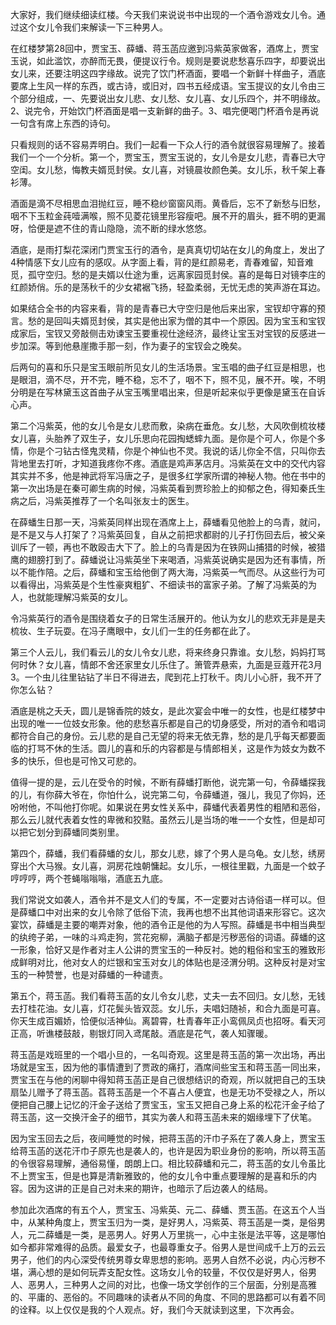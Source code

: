 
大家好，我们继续细读红楼。今天我们来说说书中出现的一个酒令游戏女儿令。通过这个女儿令我们来解读一下三种男人。

在红楼梦第28回中，贾宝玉、薛蟠、蒋玉菡应邀到冯紫英家做客，酒席上，贾宝玉说，如此滥饮，亦醉而无畏，便提议行令。规则是要说悲愁喜乐四字，却要说出女儿来，还要注明这四字缘故。说完了饮门杯酒面，要唱一个新鲜十样曲子，酒底要席上生风一样的东西，或古诗，或旧对，四书五经成语。宝玉提议的女儿令由三个部分组成，一、先要说出女儿悲、女儿愁、女儿喜、女儿乐四个，并不明缘故。2、说完令，开始饮门杯酒面是唱一支新鲜的曲子。3、唱完便喝门杯酒令是再说一句含有席上东西的诗句。

只看规则的话不容易弄明白。我们一起看一下众人行的酒令就很容易理解了。接着我们一个一个分析。第一个，贾宝玉，贾宝玉说的，女儿令是女儿悲，青春已大守空闺。女儿愁，悔教夫婿觅封侯。女儿喜，对镜晨妆颜色美。女儿乐，秋千架上春衫薄。

酒面是滴不尽相思血泪抛红豆，睡不稳纱窗窗风雨。黄昏后，忘不了新愁与旧愁，咽不下玉粒金莼噎满喉，照不见菱花镜里形容瘦吧。展不开的眉头，捱不明的更漏呀，恰便是遮不住的青山隐隐，流不断的绿水悠悠。

酒底，是雨打梨花深闭门贾宝玉行的酒令，是真真切切站在女儿的角度上，发出了4种情感下女儿应有的感叹。从字面上看，背的是红颜易老，青春难留，知音难觅，孤守空归。愁的是夫婿以仕途为重，远离家园觅封侯。喜的是每日对镜李庄的红颜娇俏。乐的是荡秋千的少女裙裾飞扬，轻盈柔弱，无忧无虑的笑声游在耳边。

如果结合全书的内容来看，背的是青春已大守空归是他后来出家，宝钗却守寡的预言。愁的是回叫夫婿觅封侯，其实是他出家为僧的其中一个原因。因为宝玉和宝钗成家后，宝钗又旁敲侧击劝谏宝玉要重视仕途经济，最终让宝玉对宝钗的反感进一步加深。等到他悬崖撒手那一刻，作为妻子的宝钗会之晚矣。

后两句的喜和乐只是宝玉眼前所见女儿的生活场景。宝玉唱的曲子红豆是相思，也是眼泪，滴不尽，开不完，睡不稳，忘不了，咽不下，照不见，展不开。唉，不明分明是在写林黛玉这首曲子从宝玉嘴里唱出来，但是听起来似乎更像是黛玉在自诉心声。

第二个冯紫英，他的女儿令是女儿悲而敷，染病在垂危。女儿愁，大风吹倒梳妆楼女儿喜，头胎养了双生子，女儿乐思向花园掏蟋蟀九面。是你是个可人，你是个多情，你是个刁钻古怪鬼灵精，你是个神仙也不灵。我说的话儿你全不信，只叫你去背地里去打听，才知道我疼你不疼。酒底是鸡声茅店月。冯紫英在文中的交代内容其实并不多，他是神武将军冯唐之子，是很多红学家所谓的神秘人物。他在书中的第一次出场是在秦可卿生病的时候，冯紫英看到贾珍脸上的抑郁之色，得知秦氏生病之后，冯紫英推荐了一个名叫张友士的医生。

在薛蟠生日那一天，冯紫英同样出现在酒席上上，薛蟠看见他脸上的乌青，就问，是不是又与人打架了？冯紫英回复，自从之前把求都尉的儿子打伤回去后，被父亲训斥了一顿，再也不敢殴击大下了。脸上的乌青是因为在铁网山捕猎的时候，被猎鹰的翅膀打到了。薛蟠说让冯紫英坐下来喝酒，冯紫英说确实是因为还有事情，所以不能作陪。之后，薛蟠和宝玉给他倒了两大海，冯紫英一气而尽。从这些行为可以看得出，冯紫英是个生性豪爽粗犷、不细读书的富家子弟。了解了冯紫英的为人，也就能理解冯紫英的女儿。

令冯紫英行的酒令是围绕着女子的日常生活展开的。他认为女儿的悲欢无非是是夫梳妆、生子玩耍。在冯子鹰眼中，女儿们一生的任务都在此了。

第三个人云儿，我们看云儿的女儿令女儿悲，将来终身只靠谁。女儿愁，妈妈打骂何时休？女儿喜，情郎不舍还家里女儿乐住了。箫管弄悬索，九面是豆蔻开花3月3。一个虫儿往里钻钻了半日不得进去，爬到花上打秋千。肉儿小心肝，我不开了你怎么钻？

酒底是桃之夭夭，圆儿是锦香院的妓女，是此次宴会中唯一的女性，也是红楼梦中出现的唯一一位妓女形象。他的悲愁喜乐都是自己的切身感受，所对的酒令和唱词都符合自己的身份。云儿悲的是自己无望的将来无依无靠，愁的是几乎每天都要面临的打骂不休的生活。圆儿的喜和乐的内容都是与情郎相关，这是作为妓女为数不多的快乐，但也是可怜又可悲的。

值得一提的是，云儿在受令的时候，不断有薛蟠打断他，说完第一句，令薛蟠探我的儿，有你薛大爷在，你怕什么，说完第二句，令薛蟠道，强儿，我见了你妈，还吩咐他，不叫他打你呢。如果说在男女性关系中，薛蟠代表着男性的粗陋和恶俗，那么云儿就代表着女性的卑微和狡黠。虽然云儿是当场的唯一一个女性，但是却可以把它划分到薛蟠同类别里。

第四个，薛蟠，我们看薛蟠的女儿，那女儿悲，嫁了个男人是乌龟。女儿愁，绣房穿出个大马猴。女儿喜，洞房花烛朝慵起。女儿乐，一根往里戳，九面是一个蚊子哼哼哼，两个苍蝇嗡嗡嗡，酒底五九底。

我们常说文如袭人，酒令并不是文人们的专属，不一定要对古诗俗语一样可以。但是薛蟠口中对出来的女儿令除了低俗下流，我再也想不出其他词语来形容它。这次宴饮，薛蟠是主要的嘲弄对象，他的酒令正是他的为人写照。薛蟠是书中相当典型的纨绔子弟，一味的斗鸡走狗，赏花宛柳，满脑子都是污秽恶俗的词语。薛蟠的这一形象，恰好又是作者对主人公讲的贾宝玉的一种反衬。她的粗俗和宝玉的雅致形成鲜明对比，他对女人的烂银和宝玉对女儿的体贴也是泾渭分明。这种反衬是对宝玉的一种赞誉，也是对薛蟠的一种谴责。

第五个，蒋玉菡。我们看蒋玉菡的女儿令女儿悲，丈夫一去不回归。女儿愁，无钱去打桂花油。女儿喜，灯花鬓头皆双蕊。女儿乐，夫唱妇随祯，和合九面是可喜。你天生成百媚娇，恰便似活神仙。离碧霄，杜青春年正小鸾佩凤贞也招呀。看天河正高，听谯楼鼓敲，剔银灯同入鸢尾敲。酒底是花气，袭人知骤暖。

蒋玉菡是戏班里的一个唱小旦的，一名叫奇观。这里是蒋玉菡的第一次出场，再出场就是宝玉，因为他的事情遭到了贾政的痛打，酒席间些宝玉和蒋玉菡一同出来，贾宝玉在与他的闲聊中得知蒋玉菡正是自己很想结识的奇观，所以就把自己的玉玦扇坠儿赠予了蒋玉菡。萏蒋玉菡是一个不喜占人便宜，也是无功不受禄之人，所以便把自己腰上记忆的汗金子送给了贾宝玉，宝玉又把自己身上系的松花汗金子给了蒋玉菡，这一交换汗金子的细节，其实为袭人和蒋玉菡未来的姻缘埋下了伏笔。

因为宝玉回去之后，夜间睡觉的时候，把蒋玉菡的汗巾子系在了袭人身上，贾宝玉给蒋玉菡的送花汗巾子原先也是袭人的，也许是因为职业身份的影响，所以蒋玉菡的令很容易理解，通俗易懂，朗朗上口。相比较薛蟠和元二，蒋玉菡的女儿令虽比不上贾宝玉，但是也算是清新雅致的，他的女儿令中重点要理解的是喜和乐的内容。因为这讲的正是自己对未来的期许，也暗示了后边袭人的结局。

参加此次酒席的有五个人，贾宝玉、冯紫英、元二、薛蟠、贾玉菡。在这五个人当中，从某种角度上，贾宝玉归为一类，是好男人，冯紫英、蒋玉菡是一类，是俗男人，元二薛蟠是一类，是恶男人。好男人万里挑一，心中主张是法平等，这是哪怕如今都非常难得的品质。最爱女子，也最尊重女子。俗男人是世间成千上万的云云男子，他们的内心深受传统男尊女卑思想的影响。恶男人自然不必说，内心污秽不堪，满心想的是如何玩弄支配女性。这场女儿令的较量，不仅仅是好男人，俗男人、恶男人，三种男人之间的对比，也像一场文学创作的三个层面，分别是高雅的、平庸的、恶俗的。不同趣味的读者从不同的角度、不同的思路都可以有着不同的诠释。以上仅仅是我的个人观点。好，我们今天就读到这里，下次再会。



